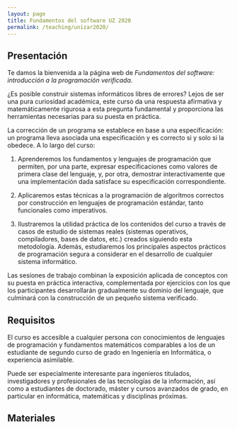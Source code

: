 ```yaml
---
layout: page
title: Fundamentos del software UZ 2020
permalink: /teaching/unizar2020/
---
```


## Presentación

Te damos la bienvenida a la página web de *Fundamentos del software:
introducción a la programación verificada*.

¿Es posible construir sistemas informáticos libres de errores? Lejos de ser una
pura curiosidad académica, este curso da una respuesta afirmativa y
matemáticamente rigurosa a esta pregunta fundamental y proporciona las
herramientas necesarias para su puesta en práctica.

La corrección de un programa se establece en base a una especificación: un
programa lleva asociada una especificación y es correcto si y solo si la
obedece. A lo largo del curso:

 1. Aprenderemos los fundamentos y lenguajes de programación que permiten, por
    una parte, expresar especificaciones como valores de primera clase del
    lenguaje, y, por otra, demostrar interactivamente que una implementación
    dada satisface su especificación correspondiente.

 2. Aplicaremos estas técnicas a la programación de algoritmos correctos por
    construcción en lenguajes de programación estándar, tanto funcionales como
    imperativos.

 3. Ilustraremos la utilidad práctica de los contenidos del curso a través de
    casos de estudio de sistemas reales (sistemas operativos, compiladores,
    bases de datos, etc.) creados siguiendo esta metodología. Además,
    estudiaremos los principales aspectos prácticos de programación segura a
    considerar en el desarrollo de cualquier sistema informático.

Las sesiones de trabajo combinan la exposición aplicada de conceptos con su
puesta en práctica interactiva, complementada por ejercicios con los que los
participantes desarrollarán gradualmente su dominio del lenguaje, que culminará
con la construcción de un pequeño sistema verificado.

## Requisitos

El curso es accesible a cualquier persona con conocimientos de lenguajes de
programación y fundamentos matemáticos comparables a los de un estudiante de
segundo curso de grado en Ingeniería en Informática, o experiencia asimilable.

Puede ser especialmente interesante para ingenieros titulados, investigadores y
profesionales de las tecnologías de la información, así como a estudiantes de
doctorado, máster y cursos avanzados de grado, en particular en informática,
matemáticas y disciplinas próximas.

## Materiales
